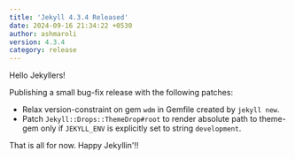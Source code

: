 ```yaml
---
title: 'Jekyll 4.3.4 Released'
date: 2024-09-16 21:34:22 +0530
author: ashmaroli
version: 4.3.4
category: release
---
```


Hello Jekyllers!

Publishing a small bug-fix release with the following patches:

* Relax version-constraint on gem `wdm` in Gemfile created by `jekyll new`.
* Patch `Jekyll::Drops::ThemeDrop#root` to render absolute path to theme-gem only if `JEKYLL_ENV` is explicitly set
  to string `development`.

That is all for now.
Happy Jekyllin'!!
